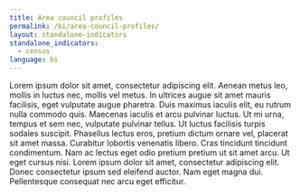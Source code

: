 ```yaml
---
title: Area council profiles
permalink: /bi/area-council-profiles/
layout: standalone-indicators
standalone_indicators:
  - census
language: bi
---
```

Lorem ipsum dolor sit amet, consectetur adipiscing elit. Aenean metus leo, mollis in luctus nec, mollis vel metus. In ultrices augue sit amet mauris facilisis, eget vulputate augue pharetra. Duis maximus iaculis elit, eu rutrum nulla commodo quis. Maecenas iaculis et arcu pulvinar luctus. Ut mi urna, tempus et sem nec, vulputate pulvinar tellus. Ut luctus facilisis turpis sodales suscipit. Phasellus lectus eros, pretium dictum ornare vel, placerat sit amet massa. Curabitur lobortis venenatis libero. Cras tincidunt tincidunt condimentum. Nam ac lectus eget odio pretium pretium ut sit amet arcu. Ut eget cursus nisi. Lorem ipsum dolor sit amet, consectetur adipiscing elit. Donec consectetur ipsum sed eleifend auctor. Nam eget magna dui. Pellentesque consequat nec arcu eget efficitur.